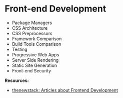 # Front-end Development

- Package Managers
- CSS Architecture
- CSS Preprocessors
- Framework Comparison
- Build Tools Comparison
- Testing
- Progressive Web Apps
- Server Side Rendering
- Static Site Generation
- Front-end Security

**Resources:**
- [thenewstack: Articles about Frontend Development](https://thenewstack.io/category/frontend-dev/)
